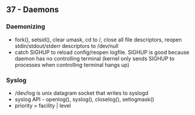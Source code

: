

## 37 - Daemons

### Daemonizing

  * fork(), setsid(), clear umask, cd to /, close all file descriptors, reopen stdin/stdout/stderr descriptors to /dev/null
  * catch SIGHUP to reload config/reopen logfile. SIGHUP is good because daemon has no controlling terminal (kernel only sends SIGHUP to processes when controlling terminal hangs up)
  
### Syslog

  * /dev/log is unix datagram socket that writes to syslogd
  * syslog API - openlog(), syslog(), closelog(), setlogmask()
  * priority = facility | level